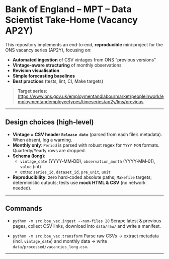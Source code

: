 # Bank of England – MPT – Data Scientist Take‑Home (Vacancy AP2Y)

This repository implements an end‑to‑end, **reproducible** mini‑project for the ONS vacancy series (AP2Y), focusing on:
- **Automated ingestion** of CSV vintages from ONS “previous versions”
- **Vintage‑aware structuring** of monthly observations
- **Revision visualisation**
- **Simple forecasting baselines**
- **Best practices** (tests, lint, CI, Make targets)

> **Target series:** https://www.ons.gov.uk/employmentandlabourmarket/peopleinwork/employmentandemployeetypes/timeseries/ap2y/lms/previous

---

## Design choices (high‑level)

- **Vintage = CSV header `Release date`** (parsed from each file’s metadata). When absent, log a warning.
- **Monthly only**: `Period` is parsed with robust regex for `YYYY MON` formats. Quarterly/Yearly rows are dropped.
- **Schema (long)**:
  - `vintage_date` (YYYY‑MM‑DD), `observation_month` (YYYY‑MM‑01), `value` (int)
  - extra: `series_id`, `dataset_id`, `pre_unit`, `unit`
- **Reproducibility**: zero hard‑coded absolute paths; `Makefile` targets; deterministic outputs; tests use **mock HTML & CSV** (no network needed).

---

## Commands

- `python -m src.boe_vac.ingest --num-files 20`
  Scrape latest & previous pages, collect CSV links, download into `data/raw/` and write a manifest.

- `python -m src.boe_vac.transform`
  Parse raw CSVs → extract metadata (incl. `vintage_date`) and monthly data → write `data/processed/vacancies_long.csv`.

---

